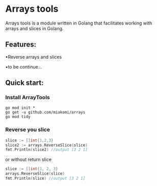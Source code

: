 # Arrays tools 

Arrays tools is a module written in Golang that facilitates working with arrays and slices in Golang.

## Features:
•Reverse arrays and slices

•to be continue...


## Quick start:

### Install ArrayTools
```
go mod init * 
go get -u github.com/miakomi/arrays
go mod tidy
```

### Reverse you slice 
```go
slice := []int{1,2,3}
slice2 := arrays.ReverseSlice(slice)
fmt.Println(slice2) //output [3 2 1]
```
or without return slice
```go 
slice := []int{1, 2, 3}
arrays.ReverseSlice(slice)
fmt.Println(slice) //output [3 2 1]
```
